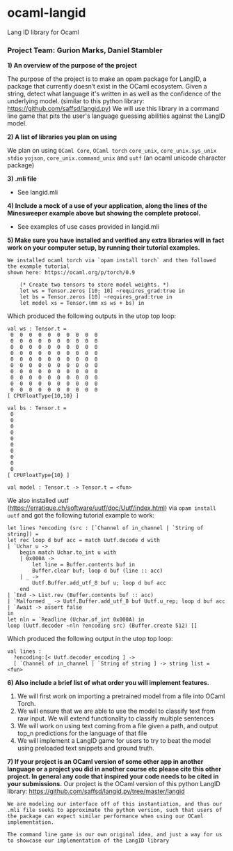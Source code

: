 # ocaml-langid
Lang ID library for Ocaml

### Project Team: Gurion Marks, Daniel Stambler

**1) An overview of the purpose of the project**

 The purpose of the project is to make an opam package for LangID, a package that currently doesn’t exist in the OCaml ecosystem. Given a string, detect what language it's written in as well as the confidence of the underlying model.  (similar to this python library: https://github.com/saffsd/langid.py) We will use this library in a command line game that pits the user's language guessing abilities against the LangID model.

**2) A list of libraries you plan on using**

We plan on using `OCaml Core`, `OCaml torch` `core_unix`, `core_unix.sys_unix` `stdio` `yojson`, `core_unix.command_unix` and `uutf` (an ocaml unicode character package)

**3) .mli file**
- See langid.mli 

**4) Include a mock of a use of your application, along the lines of the Minesweeper example above but showing the complete protocol.**
- See examples of use cases provided in langid.mli

**5) Make sure you have installed and verified any extra libraries will in fact work on your computer setup, by running their tutorial examples.**

    We installed ocaml torch via `opam install torch` and then followed the example tutorial
    shown here: https://ocaml.org/p/torch/0.9

```
    (* Create two tensors to store model weights. *)
    let ws = Tensor.zeros [10; 10] ~requires_grad:true in
    let bs = Tensor.zeros [10] ~requires_grad:true in
    let model xs = Tensor.(mm xs ws + bs) in
```
Which produced the following outputs in the utop top loop:

```
val ws : Tensor.t = 
 0  0  0  0  0  0  0  0  0  0
 0  0  0  0  0  0  0  0  0  0
 0  0  0  0  0  0  0  0  0  0
 0  0  0  0  0  0  0  0  0  0
 0  0  0  0  0  0  0  0  0  0
 0  0  0  0  0  0  0  0  0  0
 0  0  0  0  0  0  0  0  0  0
 0  0  0  0  0  0  0  0  0  0
 0  0  0  0  0  0  0  0  0  0
 0  0  0  0  0  0  0  0  0  0
[ CPUFloatType{10,10} ]

val bs : Tensor.t = 
 0
 0
 0
 0
 0
 0
 0
 0
 0
 0
[ CPUFloatType{10} ]

val model : Tensor.t -> Tensor.t = <fun>
```

We also installed uutf (https://erratique.ch/software/uutf/doc/Uutf/index.html) via `opam install uutf`
and got the following tutorial example to work:

```
let lines ?encoding (src : [`Channel of in_channel | `String of string]) =
let rec loop d buf acc = match Uutf.decode d with
| `Uchar u ->
    begin match Uchar.to_int u with
    | 0x000A ->
        let line = Buffer.contents buf in
        Buffer.clear buf; loop d buf (line :: acc)
    | _ ->
        Uutf.Buffer.add_utf_8 buf u; loop d buf acc
    end
| `End -> List.rev (Buffer.contents buf :: acc)
| `Malformed _ -> Uutf.Buffer.add_utf_8 buf Uutf.u_rep; loop d buf acc
| `Await -> assert false
in
let nln = `Readline (Uchar.of_int 0x000A) in
loop (Uutf.decoder ~nln ?encoding src) (Buffer.create 512) []
```

Which produced the following output in the utop top loop:
```
val lines :
  ?encoding:[< Uutf.decoder_encoding ] ->
  [ `Channel of in_channel | `String of string ] -> string list = <fun>
```

**6) Also include a brief list of what order you will implement features.**
1) We will first work on importing a pretrained model from a file into OCaml Torch. 
2) We will ensure that we are able to use the model to classify text from raw input. We will extend functionality to classify multiple sentences
3) We will work on using text coming from a file given a path, and output top_n predictions for the language of that file
4) We will implement a LangID game for users to try to beat the model using preloaded text snippets and ground truth.

**7) If your project is an OCaml version of some other app in another language or a project you did in another course etc please cite this other project. In general any code that inspired your code needs to be cited in your submissions.**
    Our project is the OCaml version of this python LangID library: 
    https://github.com/saffsd/langid.py/tree/master/langid

    We are modeling our interface off of this instantiation, and thus our .mli file seeks to approximate the python version, such that users of the package can expect similar performance when using our OCaml implementation.
    
    The command line game is our own original idea, and just a way for us to showcase our implementation of the LangID library